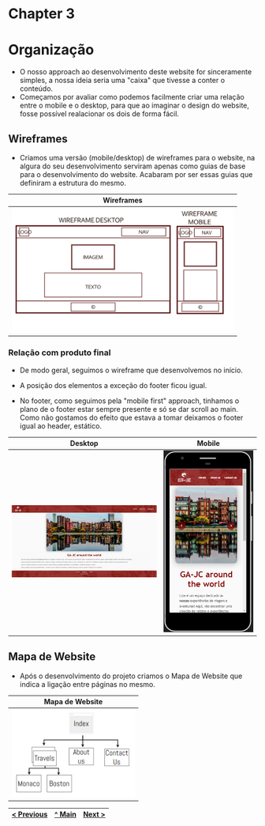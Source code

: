 # Chapter 3
# Organização

- O nosso approach ao desenvolvimento deste website for sinceramente simples, a nossa ideia seria uma "caixa" que tivesse a conter o conteúdo.
- Começamos por avaliar como podemos facilmente criar uma relação entre o mobile e o desktop, para que ao imaginar o design do website, fosse possível realacionar os dois de forma fácil.

## Wireframes

- Criamos uma versão (mobile/desktop) de wireframes para o website, na algura do seu desenvolvimento serviram apenas como guias de base para o desenvolvimento do website. Acabaram por ser essas guias que definiram a estrutura do mesmo.

| Wireframes |
|-------|
| <img src="docs-img/wireframes-red.png" alt="Wireframes" width="450" /> |

### Relação com produto final

- De modo geral, seguimos o wireframe que desenvolvemos no início.
- A posição dos elementos a exceção do footer ficou igual.

- No footer, como seguimos pela "mobile first" approach, tinhamos o plano de o footer estar sempre presente e só se dar scroll ao main. Como não gostamos do efeito que estava a tomar deixamos o footer igual ao header, estático.

| Desktop | Mobile |
|-------|-------|
| <img src="docs-img/index.png" alt="Desktop-index" width="500" /> | <img src="docs-img/mobile-index.png" alt="Mobile-index" width="300" /> |

## Mapa de Website

- Após o desenvolvimento do projeto criamos o Mapa de Website que indica a ligação entre páginas no mesmo.

| Mapa de Website |
|-------|
| <img src="docs-img/mapa-website.png" alt="Mapa de Website" width="250" /> |

| [< Previous](C2.md) | [^ Main](../README.md) | [Next >](C4.md) |
|:----------------------------------:|:----------------------------------:|:----------------------------------:|
